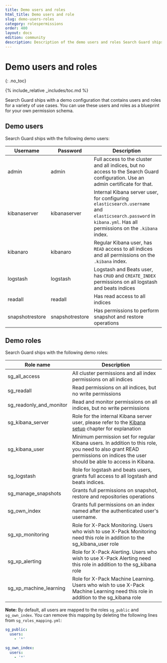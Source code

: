 ```yaml
---
title: Demo users and roles
html_title: Demo users and role
slug: demo-users-roles
category: rolespermissions
order: 400
layout: docs
edition: community
description: Description of the demo users and roles Search Guard ships with. Use them as blueprint for your own permission schema.
---
```

<!---
Copyright 2017 floragunn GmbH
-->
# Demo users and roles
{: .no_toc}

{% include_relative _includes/toc.md %}

Search Guard ships with a demo configuration that contains users and roles for a variety of use cases. You can use these users and roles as a blueprint for your own permission schema.

## Demo users

Search Guard ships with the following demo users:

| Username | Password | Description |
|---|---|---|
| admin | admin | Full access to the cluster and all indices, but no access to the Search Guard configuration. Use an admin certificate for that. |
| kibanaserver | kibanaserver | Internal Kibana server user, for configuring `elasticsearch.username` and `elasticsearch.password` in `kibana.yml`. Has all permissions on the `.kibana` index. |
| kibanaro | kibanaro | Regular Kibana user, has `READ` access to all indices and   all permissions on the `.kibana` index. |
| logstash | logstash | Logstash and Beats user, has `CRUD` and `CREATE_INDEX`  permissions on all logstash and beats indices |
| readall | readall | Has read access to all indices |
| snapshotrestore | snapshotrestore | Has permissions to perform snapshot and restore operations |

## Demo roles

Search Guard ships with the following demo roles:

| Role name | Description |
|---|---|
| sg\_all\_access | All cluster permissions and all index permissions on all indices |
| sg\_readall | Read permissions on all indices, but no write permissions |
| sg\_readonly\_and\_monitor | Read and monitor permissions on all indices, but no write permissions |
| sg\_kibana\_server | Role for the internal Kibana server user, please refer to the [Kibana setup](kibana_installation.md) chapter for explanation |
| sg\_kibana\_user | Minimum permission set for regular Kibana users. In addition to this role, you need to also grant READ permissions on indices the user should be able to access in Kibana.|
| sg\_logstash | Role for logstash and beats users, grants full access to all logstash and beats indices. |
| sg\_manage\_snapshots | Grants full permissions on snapshot, restore and repositories operations |
| sg\_own\_index | Grants full permissions on an index named after the authenticated user's username. |
| sg\_xp\_monitoring | Role for X-Pack Monitoring. Users who wish to use X-Pack Monitoring need this role in addition to the sg\_kibana\_user role |
| sg\_xp\_alerting | Role for X-Pack Alerting. Users who wish to use X-Pack Alerting need this role in addition to the sg\_kibana role |
| sg\_xp\_machine\_learning | Role for X-Pack Machine Learning. Users who wish to use X-Pack Machine Learning need this role in addition to the sg\_kibana role |

**Note:** By default, all users are mapped to the roles `sg_public` and `sg_own_index`. You can remove this mapping by deleting the following lines from `sg_roles_mapping.yml`:

```yaml
sg_public:
  users:
    - '*'

sg_own_index:
  users:
    - '*'
```

